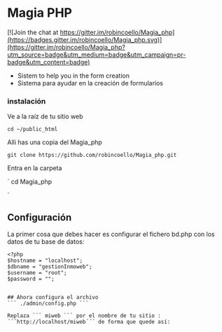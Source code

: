 # Magia PHP

[![Join the chat at https://gitter.im/robincoello/Magia_php](https://badges.gitter.im/robincoello/Magia_php.svg)](https://gitter.im/robincoello/Magia_php?utm_source=badge&utm_medium=badge&utm_campaign=pr-badge&utm_content=badge)
* Sistem to help you in the form creation
* Sistema para ayudar en la creación de formularios 

### instalación
Ve a la raíz de tu sitio web

`
cd ~/public_html
`

Alli has una copia del Magia_php


`
git clone https://github.com/robincoello/Magia_php.git
`

Entra en la carpeta

`
cd Magia_php

`




## Configuración
La primer cosa que debes hacer es configurar el fichero bd.php con los datos de tu base de datos:
```
<?php  
$hostname = "localhost"; 
$dbname = "gestionInmoweb"; 
$username = "root"; 
$password = ""; 
```

```

## Ahora configura el archivo 
``` ./admin/config.php ```

Replaza ``` miweb ``` por el nombre de tu sitio : ´´´http://localhost/miweb´´´ de forma que quede así:

```
<?php

$path_web = "/var/www/html/miweb";
$path_plugins = "/var/www/html/miweb/gestion";
$path_plugins_controlador = "path_plugins_controlador";
$path_plugins_modelos = "";
$path_plugins_vista = "";
$path_plugins_reg = "";

```

